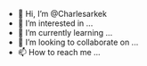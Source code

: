 - 👋 Hi, I’m @Charlesarkek
- 👀 I’m interested in ...
- 🌱 I’m currently learning ...
- 💞️ I’m looking to collaborate on ...
- 📫 How to reach me ...

<!---
Charlesarkek/Charlesarkek is a ✨ special ✨ repository because its `README.md` (this file) appears on your GitHub profile.
You can click the Preview link to take a look at your changes.
--->
